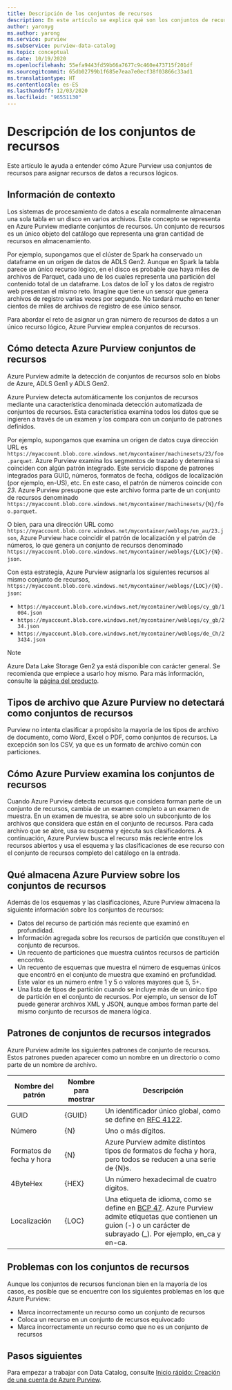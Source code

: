 ```yaml
---
title: Descripción de los conjuntos de recursos
description: En este artículo se explica qué son los conjuntos de recursos y cómo los crea Azure Purview.
author: yaronyg
ms.author: yarong
ms.service: purview
ms.subservice: purview-data-catalog
ms.topic: conceptual
ms.date: 10/19/2020
ms.openlocfilehash: 55efa9443fd59b66a7677c9c460e473715f201df
ms.sourcegitcommit: 65db02799b1f685e7eaa7e0ecf38f03866c33ad1
ms.translationtype: HT
ms.contentlocale: es-ES
ms.lasthandoff: 12/03/2020
ms.locfileid: "96551130"
---
```

# <a name="understanding-resource-sets"></a>Descripción de los conjuntos de recursos

Este artículo le ayuda a entender cómo Azure Purview usa conjuntos de recursos para asignar recursos de datos a recursos lógicos.

## <a name="background-info"></a>Información de contexto

Los sistemas de procesamiento de datos a escala normalmente almacenan una sola tabla en un disco en varios archivos. Este concepto se representa en Azure Purview mediante conjuntos de recursos. Un conjunto de recursos es un único objeto del catálogo que representa una gran cantidad de recursos en almacenamiento.

Por ejemplo, supongamos que el clúster de Spark ha conservado un dataframe en un origen de datos de ADLS Gen2. Aunque en Spark la tabla parece un único recurso lógico, en el disco es probable que haya miles de archivos de Parquet, cada uno de los cuales representa una partición del contenido total de un dataframe. Los datos de IoT y los datos de registro web presentan el mismo reto. Imagine que tiene un sensor que genera archivos de registro varias veces por segundo. No tardará mucho en tener cientos de miles de archivos de registro de ese único sensor.

Para abordar el reto de asignar un gran número de recursos de datos a un único recurso lógico, Azure Purview emplea conjuntos de recursos.

## <a name="how-azure-purview-detects-resource-sets"></a>Cómo detecta Azure Purview conjuntos de recursos

Azure Purview admite la detección de conjuntos de recursos solo en blobs de Azure, ADLS Gen1 y ADLS Gen2.

Azure Purview detecta automáticamente los conjuntos de recursos mediante una característica denominada detección automatizada de conjuntos de recursos. Esta característica examina todos los datos que se ingieren a través de un examen y los compara con un conjunto de patrones definidos.

Por ejemplo, supongamos que examina un origen de datos cuya dirección URL es `https://myaccount.blob.core.windows.net/mycontainer/machinesets/23/foo.parquet`. Azure Purview examina los segmentos de trazado y determina si coinciden con algún patrón integrado. Este servicio dispone de patrones integrados para GUID, números, formatos de fecha, códigos de localización (por ejemplo, en-US), etc. En este caso, el patrón de números coincide con *23*. Azure Purview presupone que este archivo forma parte de un conjunto de recursos denominado `https://myaccount.blob.core.windows.net/mycontainer/machinesets/{N}/foo.parquet`.

O bien, para una dirección URL como `https://myaccount.blob.core.windows.net/mycontainer/weblogs/en_au/23.json`, Azure Purview hace coincidir el patrón de localización y el patrón de números, lo que genera un conjunto de recursos denominado `https://myaccount.blob.core.windows.net/mycontainer/weblogs/{LOC}/{N}.json`.

Con esta estrategia, Azure Purview asignaría los siguientes recursos al mismo conjunto de recursos, `https://myaccount.blob.core.windows.net/mycontainer/weblogs/{LOC}/{N}.json`:

- `https://myaccount.blob.core.windows.net/mycontainer/weblogs/cy_gb/1004.json`
- `https://myaccount.blob.core.windows.net/mycontainer/weblogs/cy_gb/234.json`
- `https://myaccount.blob.core.windows.net/mycontainer/weblogs/de_Ch/23434.json`

> [!Note]
> Azure Data Lake Storage Gen2 ya está disponible con carácter general. Se recomienda que empiece a usarlo hoy mismo. Para más información, consulte la [página del producto](https://azure.microsoft.com/en-us/services/storage/data-lake-storage/).

## <a name="file-types-that-azure-purview-will-not-detect-as-resource-sets"></a>Tipos de archivo que Azure Purview no detectará como conjuntos de recursos

Purview no intenta clasificar a propósito la mayoría de los tipos de archivo de documento, como Word, Excel o PDF, como conjuntos de recursos. La excepción son los CSV, ya que es un formato de archivo común con particiones.

## <a name="how-azure-purview-scans-resource-sets"></a>Cómo Azure Purview examina los conjuntos de recursos

Cuando Azure Purview detecta recursos que considera forman parte de un conjunto de recursos, cambia de un examen completo a un examen de muestra. En un examen de muestra, se abre solo un subconjunto de los archivos que considera que están en el conjunto de recursos. Para cada archivo que se abre, usa su esquema y ejecuta sus clasificadores. A continuación, Azure Purview busca el recurso más reciente entre los recursos abiertos y usa el esquema y las clasificaciones de ese recurso con el conjunto de recursos completo del catálogo en la entrada.

## <a name="what-azure-purview-stores-about-resource-sets"></a>Qué almacena Azure Purview sobre los conjuntos de recursos

Además de los esquemas y las clasificaciones, Azure Purview almacena la siguiente información sobre los conjuntos de recursos:

- Datos del recurso de partición más reciente que examinó en profundidad.
- Información agregada sobre los recursos de partición que constituyen el conjunto de recursos.
- Un recuento de particiones que muestra cuántos recursos de partición encontró.
- Un recuento de esquemas que muestra el número de esquemas únicos que encontró en el conjunto de muestra que examinó en profundidad. Este valor es un número entre 1 y 5 o valores mayores que 5, 5+.
- Una lista de tipos de partición cuando se incluye más de un único tipo de partición en el conjunto de recursos. Por ejemplo, un sensor de IoT puede generar archivos XML y JSON, aunque ambos forman parte del mismo conjunto de recursos de manera lógica.

## <a name="built-in-resource-set-patterns"></a>Patrones de conjuntos de recursos integrados

Azure Purview admite los siguientes patrones de conjunto de recursos. Estos patrones pueden aparecer como un nombre en un directorio o como parte de un nombre de archivo.

| Nombre del patrón | Nombre para mostrar | Descripción |
|--------------|--------------|-------------|
| GUID         | {GUID}       | Un identificador único global, como se define en [RFC 4122](https://tools.ietf.org/html/rfc4122). |
| Número       | {N}          | Uno o más dígitos. |
| Formatos de fecha y hora | {N}     | Azure Purview admite distintos tipos de formatos de fecha y hora, pero todos se reducen a una serie de {N}s. |
| 4ByteHex     | {HEX}        | Un número hexadecimal de cuatro dígitos. |
| Localización | {LOC}        | Una etiqueta de idioma, como se define en [BCP 47](https://tools.ietf.org/html/bcp47). Azure Purview admite etiquetas que contienen un guion (-) o un carácter de subrayado (_). Por ejemplo, en_ca y en-ca. |

## <a name="issues-with-resource-sets"></a>Problemas con los conjuntos de recursos

Aunque los conjuntos de recursos funcionan bien en la mayoría de los casos, es posible que se encuentre con los siguientes problemas en los que Azure Purview:

- Marca incorrectamente un recurso como un conjunto de recursos
- Coloca un recurso en un conjunto de recursos equivocado
- Marca incorrectamente un recurso como que no es un conjunto de recursos

## <a name="next-steps"></a>Pasos siguientes

Para empezar a trabajar con Data Catalog, consulte [Inicio rápido: Creación de una cuenta de Azure Purview](create-catalog-portal.md).
